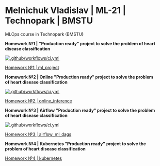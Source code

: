 Melnichuk Vladislav | ML-21 | Technopark | BMSTU
================================================

MLOps course in Technopark (BMSTU)

**Homework №1 | "Production ready" project to solve the problem of heart disease classification**

[![.github/workflows/ci.yml](https://github.com/made-mlops-2022/melnichuk-vladislav-mlops-22-fall/actions/workflows/homework-1-ci.yaml/badge.svg)](https://github.com/made-mlops-2022/melnichuk-vladislav-mlops-22-fall/actions/workflows/homework-1-ci.yaml)

[Homework №1 | ml_project](https://github.com/made-mlops-2022/melnichuk-vladislav-mlops-22-fall/tree/homework1)

**Homework №2 | Online "Production ready" project to solve the problem of heart disease classification**

[![.github/workflows/ci.yml](https://github.com/made-mlops-2022/melnichuk-vladislav-mlops-22-fall/actions/workflows/homework-2-ci.yaml/badge.svg)](https://github.com/made-mlops-2022/melnichuk-vladislav-mlops-22-fall/actions/workflows/homework-2-ci.yaml)

[Homework №2 | online_inference](https://github.com/made-mlops-2022/melnichuk-vladislav-mlops-22-fall/tree/homework2)

**Homework №3 | Airflow "Production ready" project to solve the problem of heart disease classification**

[![.github/workflows/ci.yml](https://github.com/made-mlops-2022/melnichuk-vladislav-mlops-22-fall/actions/workflows/homework-3-ci.yaml/badge.svg)](https://github.com/made-mlops-2022/melnichuk-vladislav-mlops-22-fall/actions/workflows/homework-3-ci.yaml)

[Homework №3 | airflow_ml_dags](https://github.com/made-mlops-2022/melnichuk-vladislav-mlops-22-fall/tree/homework3)

**Homework №4 |  Kubernetes "Production ready" project to solve the problem of heart disease classification**

[Homework №4 | kubernetes](https://github.com/made-mlops-2022/melnichuk-vladislav-mlops-22-fall/tree/homework4)
